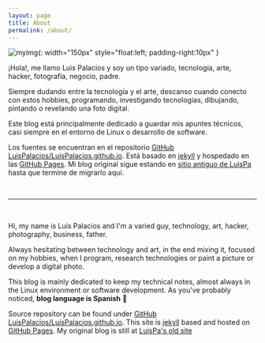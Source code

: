 ```yaml
---
layout: page
title: About
permalink: /about/
---
```


[comment]: # (empty line)
[comment]: # (This actually is the most platform independent comment)


![myimg](/assets/img/post/about_luispa.jpg){: width="150px" style="float:left; padding-right:10px" } 

¡Hola!, me llamo Luis Palacios y soy un tipo variado, tecnología, arte, hacker, fotografía, negocio, padre.

Siempre dudando entre la tecnología y el arte, descanso cuando conecto con estos hobbies, programando, investigando tecnologías, dibujando, pintando o revelando una foto digital.

Este blog está principalmente dedicado a guardar mis apuntes técnicos, casi siempre en el entorno de Linux o desarrollo de software.

Los fuentes se encuentran en el repositorio [GitHub LuisPalacios/LuisPalacios.github.io](https://github.com/LuisPalacios/LuisPalacios.github.io). Está basado en [jekyll](http://jekyllrb.com) y hospedado en las [GitHub Pages](https://pages.github.com). Mi blog original sigue estando en [sitio antiguo de LuisPa](https://www.luispa.com) hasta que termine de migrarlo aquí.

<br/>

---

<br/>

Hi, my name is Luis Palacios and I'm a varied guy, technology, art, hacker, photography, business, father.

Always hesitating between technology and art, in the end mixing it, focused on my hobbies, when I program, research technologies or paint a picture or develop a digital photo.

This blog is mainly dedicated to keep my technical notes, almost always in the Linux environment or software development. As you've probably noticed, **blog language is Spanish** 🤗

Source repository can be found under [GitHub LuisPalacios/LuisPalacios.github.io](https://github.com/LuisPalacios/LuisPalacios.github.io). This site is [jekyll](http://jekyllrb.com) based and hosted on [GitHub Pages](https://pages.github.com). My original blog is still at [LuisPa's old site](https://www.luispa.com)

